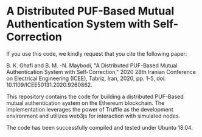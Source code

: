 # A Distributed PUF-Based Mutual Authentication System with Self-Correction

If you use this code, we kindly request that you cite the following paper:

B. K. Ghafi and B. M. -N. Maybodi, "A Distributed PUF-Based Mutual Authentication System with Self-Correction," 2020 28th Iranian Conference on Electrical Engineering (ICEE), Tabriz, Iran, 2020, pp. 1-5, doi: 10.1109/ICEE50131.2020.9260862.

This repository contains the code for building a distributed PUF-Based mutual authentication system on the Ethereum blockchain. The implementation leverages the power of Truffle as the development environment and utilizes web3js for interaction with simulated nodes.

The code has been successfully compiled and tested under Ubuntu 18.04.
